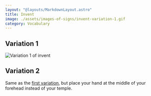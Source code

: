 ```yaml
---
layout: "@layouts/MarkdownLayout.astro"
title: Invent
image: ./assets/images-of-signs/invent-variation-1.gif
category: Vocabulary
---
```


## Variation 1

![Variation 1 of invent](@signs/invent-variation-1.gif)

## Variation 2

Same as the [first variation](#variation-1),
but place your hand at the middle of your forehead instead of your temple.
